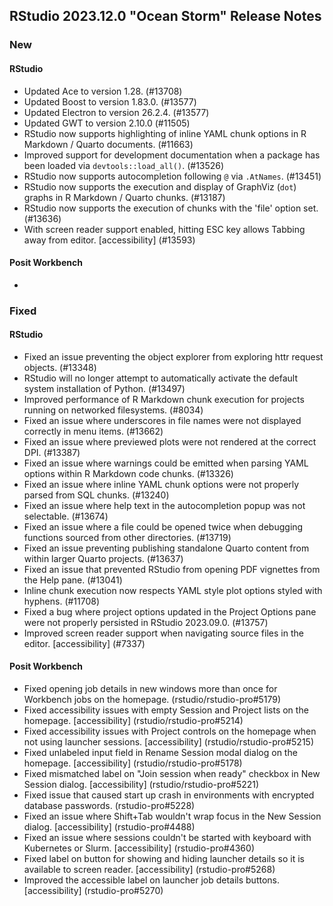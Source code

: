 ## RStudio 2023.12.0 "Ocean Storm" Release Notes

### New
#### RStudio
- Updated Ace to version 1.28. (#13708)
- Updated Boost to version 1.83.0. (#13577)
- Updated Electron to version 26.2.4. (#13577)
- Updated GWT to version 2.10.0 (#11505)
- RStudio now supports highlighting of inline YAML chunk options in R Markdown / Quarto documents. (#11663)
- Improved support for development documentation when a package has been loaded via `devtools::load_all()`. (#13526)
- RStudio now supports autocompletion following `@` via `.AtNames`. (#13451)
- RStudio now supports the execution and display of GraphViz (`dot`) graphs in R Markdown / Quarto chunks. (#13187)
- RStudio now supports the execution of chunks with the 'file' option set. (#13636)
- With screen reader support enabled, hitting ESC key allows Tabbing away from editor. [accessibility] (#13593)

#### Posit Workbench
-

### Fixed
#### RStudio
- Fixed an issue preventing the object explorer from exploring httr request objects. (#13348)
- RStudio will no longer attempt to automatically activate the default system installation of Python. (#13497)
- Improved performance of R Markdown chunk execution for projects running on networked filesystems. (#8034)
- Fixed an issue where underscores in file names were not displayed correctly in menu items. (#13662)
- Fixed an issue where previewed plots were not rendered at the correct DPI. (#13387)
- Fixed an issue where warnings could be emitted when parsing YAML options within R Markdown code chunks. (#13326)
- Fixed an issue where inline YAML chunk options were not properly parsed from SQL chunks. (#13240)
- Fixed an issue where help text in the autocompletion popup was not selectable. (#13674)
- Fixed an issue where a file could be opened twice when debugging functions sourced from other directories. (#13719)
- Fixed an issue preventing publishing standalone Quarto content from within larger Quarto projects. (#13637)
- Fixed an issue that prevented RStudio from opening PDF vignettes from the Help pane. (#13041)
- Inline chunk execution now respects YAML style plot options styled with hyphens. (#11708)
- Fixed a bug where project options updated in the Project Options pane were not properly persisted in RStudio 2023.09.0. (#13757)
- Improved screen reader support when navigating source files in the editor. [accessibility] (#7337)

#### Posit Workbench
- Fixed opening job details in new windows more than once for Workbench jobs on the homepage. (rstudio/rstudio-pro#5179)
- Fixed accessibility issues with empty Session and Project lists on the homepage. [accessibility] (rstudio/rstudio-pro#5214)
- Fixed accessibility issues with Project controls on the homepage when not using launcher sessions. [accessibility] (rstudio/rstudio-pro#5215)
- Fixed unlabeled input field in Rename Session modal dialog on the homepage. [accessibility] (rstudio/rstudio-pro#5178)
- Fixed mismatched label on "Join session when ready" checkbox in New Session dialog. [accessibility] (rstudio/rstudio-pro#5221)
- Fixed issue that caused start up crash in environments with encrypted database passwords. (rstudio-pro#5228)
- Fixed an issue where Shift+Tab wouldn't wrap focus in the New Session dialog. [accessibility] (rstudio-pro#4488)
- Fixed an issue where sessions couldn't be started with keyboard with Kubernetes or Slurm. [accessibility] (rstudio-pro#4360)
- Fixed label on button for showing and hiding launcher details so it is available to screen reader. [accessibility] (rstudio-pro#5268)
- Improved the accessible label on launcher job details buttons. [accessibility] (rstudio-pro#5270)

